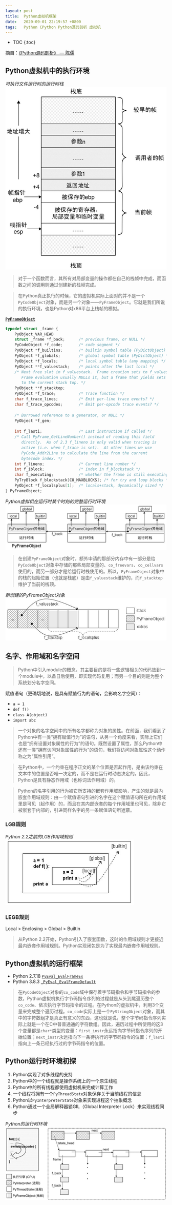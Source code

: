```yaml
---
layout: post
title:  Python虚拟机框架
date:   2020-09-01 22:19:57 +0800
tags:   Python CPython Python源码剖析 虚拟机
---
```

* TOC
{:toc}

摘自：[《Python源码剖析》 — 陈儒](https://read.douban.com/ebook/1499455/)

## Python虚拟机中的执行环境

*可执行文件运行时的运行时栈*
![178484.jpg](/assets/analysis-of-the-python-source-code/178484.jpg)

> 对于一个函数而言，其所有对局部变量的操作都在自己的栈帧中完成，而函数之间的调用则通过创建新的栈帧完成。

> 在Python真正执行的时候，它的虚拟机实际上面对的并不是一个`PyCodeObject`对象，而是另一个对象——`PyFrameObject`。它就是我们所说的执行环境，也是Python对x86平台上栈帧的模拟。

**[`PyFrameObject`](https://github.com/python/cpython/blob/v3.8.3/Include/frameobject.h#L16-L46)**

```c
typedef struct _frame {
    PyObject_VAR_HEAD
    struct _frame *f_back;      /* previous frame, or NULL */
    PyCodeObject *f_code;       /* code segment */
    PyObject *f_builtins;       /* builtin symbol table (PyDictObject) */
    PyObject *f_globals;        /* global symbol table (PyDictObject) */
    PyObject *f_locals;         /* local symbol table (any mapping) */
    PyObject **f_valuestack;    /* points after the last local */
    /* Next free slot in f_valuestack.  Frame creation sets to f_valuestack.
       Frame evaluation usually NULLs it, but a frame that yields sets it
       to the current stack top. */
    PyObject **f_stacktop;
    PyObject *f_trace;          /* Trace function */
    char f_trace_lines;         /* Emit per-line trace events? */
    char f_trace_opcodes;       /* Emit per-opcode trace events? */

    /* Borrowed reference to a generator, or NULL */
    PyObject *f_gen;

    int f_lasti;                /* Last instruction if called */
    /* Call PyFrame_GetLineNumber() instead of reading this field
       directly.  As of 2.3 f_lineno is only valid when tracing is
       active (i.e. when f_trace is set).  At other times we use
       PyCode_Addr2Line to calculate the line from the current
       bytecode index. */
    int f_lineno;               /* Current line number */
    int f_iblock;               /* index in f_blockstack */
    char f_executing;           /* whether the frame is still executing */
    PyTryBlock f_blockstack[CO_MAXBLOCKS]; /* for try and loop blocks */
    PyObject *f_localsplus[1];  /* locals+stack, dynamically sized */
} PyFrameObject;
```

*Python虚拟机在运行时某个时刻的完整运行时环境*
![178485.jpg](/assets/analysis-of-the-python-source-code/178485.jpg)

> 在创建`PyFrameObject`对象时，额外申请的那部分内存中有一部分是给`PyCodeObject`对象中存储的那些局部变量的、`co_freevars`、`co_cellvars`使用的，而另一部分才是给运行时栈使用的。所以，`PyFrameObject`对象中的栈的起始位置（也就是栈底）是由`f_valuestack`维护的，而`f_stacktop`维护了当前的栈顶。

*新创建的PyFrameObject对象*
![178486.jpg](/assets/analysis-of-the-python-source-code/178486.jpg)

## 名字、作用域和名字空间

> Python中引入module的概念，其主要目的是将一些逻辑相关的代码放到一个module中，以备日后使用，即实现代码复用；而另一个目的则是为整个系统划分名字空间。

赋值语句（更确切地说，是具有赋值行为的语句，会影响名字空间）：
* `a = 1`
* `def f()`
* `class A(object)`
* `import abc`

> 一个对象的名字空间中的所有名字都称为对象的属性。在前面，我们看到了Python中有一类“拥有赋值行为”的语句，从另一个角度来看，实际上它们也是“拥有设置对象属性的行为”的语句。既然设置了属性，那么Python中还有一类“拥有访问对象属性的行为”的语句，我们将访问对象属性这个动作称之为“属性引用”。

> 在Python中，一个约束在程序正文的某个位置是否起作用，是由该约束在文本中的位置是否唯一决定的，而不是在运行时动态决定的。因此，Python是具有静态作用域（也称词法作用域）的。

> Python的名字引用的行为被它所支持的嵌套作用域影响，产生的就是最内嵌套作用域规则：由一个赋值语句引进的名字在这个赋值语句所在的作用域里是可见（起作用）的，而且在其内部嵌套的每个作用域里也可见，除非它被嵌套于内部的，引进同样名字的另一条赋值语句所遮蔽。

### LGB规则

*Python 2.2之前的LGB作用域规则*\
![178489.jpg](/assets/analysis-of-the-python-source-code/178489.jpg)

### LEGB规则

Local > Enclosing > Global > Builtin

> 从Python 2.2开始，Python引入了嵌套函数，这时的作用域规则才更接近最内嵌套作用域规则。Python实现闭包是为了实现最内嵌套作用域规则。

## Python虚拟机的运行框架

* Python 2.7.18 [`PyEval_EvalFrameEx`](https://github.com/python/cpython/blob/v2.7.18/Python/ceval.c#L688-L3364)
* Python 3.8.3 [`_PyEval_EvalFrameDefault`](https://github.com/python/cpython/blob/v3.8.3/Python/ceval.c#L744-L3818)

> 在`PyCodeObject`对象的`co_code`域中保存着字节码指令和字节码指令的参数，Python虚拟机执行字节码指令序列的过程就是从头到尾遍历整个`co_code`、依次执行字节码指令的过程。在Python的虚拟机中，利用3个变量来完成整个遍历过程。`co_code`实际上是一个`PyStringObject`对象，而其中的字符数组才是真正有意义的东西，这也就是说，整个字节码指令序列实际上就是一个在C中普普通通的字符数组。因此，遍历过程中所使用的这3个变量都是`char*`类型的变量：`first_instr`永远指向字节码指令序列的开始位置；`next_instr`永远指向下一条待执行的字节码指令的位置；`f_lasti`指向上一条已经执行过的字节码指令的位置。

## Python运行时环境初探

1. Python实现了对多线程的支持
2. Python中的一个线程就是操作系统上的一个原生线程
3. Python中的所有线程都使用虚拟机来完成计算工作
4. 一个线程将拥有一个`PyThreadState`对象保存关于当前线程的信息
5. Python以`PyInterpreterState`对象来实现进程这个抽象概念
6. Python通过一个全局解释器锁GIL（Global Interpreter Lock）来实现线程同步

*Python的运行时环境*
![178503.jpg](/assets/analysis-of-the-python-source-code/178503.jpg)
